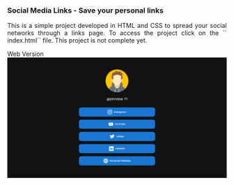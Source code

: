 ### Social Media Links - Save your personal links

<div>
<p align="justify">This is a simple project developed in HTML and CSS to spread your social networks through a links page. To access the project click on the `` index.html`` file. This project is not complete yet.</p>
<div 

## Web Version

<img src="./images/web.png" alt="Web Version"/>
